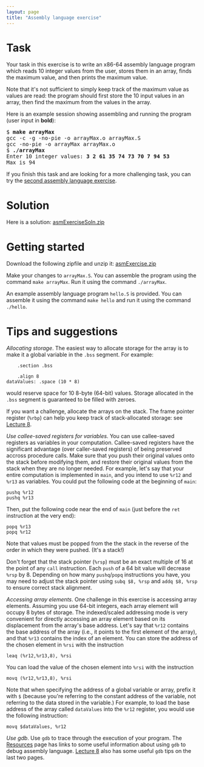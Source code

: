 ```yaml
---
layout: page
title: "Assembly language exercise"
---
```


# Task

Your task in this exercise is to write an x86-64 assembly language program
which reads 10 integer values from the user, stores them in an array,
finds the maximum value, and then prints the maximum value.

Note that it's not sufficient to simply keep track of the maximum value
as values are read: the program should first store the 10 input values
in an array, then find the maximum from the values in the array.

Here is an example session showing assembling and running the program
(user input in **bold**):

<div class="highlighter-rouge"><pre>
$ <b>make arrayMax</b>
gcc -c -g -no-pie -o arrayMax.o arrayMax.S
gcc -no-pie -o arrayMax arrayMax.o
$ <b>./arrayMax</b>
Enter 10 integer values: <b>3 2 61 35 74 73 70 7 94 53</b>
Max is 94
</pre></div>

If you finish this task and are looking for a more challenging task,
you can try the [second assembly language exercise](/resources/assembly2).

# Solution

Here is a solution: [asmExerciseSoln.zip](asmExerciseSoln.zip)

# Getting started

Download the following zipfile and unzip it: [asmExercise.zip](asmExercise.zip)

Make your changes to `arrayMax.S`.  You can assemble the program using the
command `make arrayMax`.  Run it using the command `./arrayMax`.

An example assembly language program `hello.S` is provided.  You can assemble
it using the command `make hello` and run it using the command `./hello`.

# Tips and suggestions

*Allocating storage*. The easiest way to allocate storage for the array is to make it a global variable in the `.bss` segment.  For example:

```
	.section .bss

	.align 8
dataValues: .space (10 * 8)
```

would reserve space for 10 8-byte (64-bit) values.  Storage allocated in the `.bss` segment is guaranteed to be filled with zeroes.

If you want a challenge, allocate the arrays on the stack.  The frame pointer register (`%rbp`) can help you keep track of stack-allocated storage: see [Lecture 8](/lectures/lecture08-public.pdf).

*Use callee-saved registers for variables.* You can use callee-saved registers as variables in your computation.  Callee-saved registers have the significant advantage (over caller-saved registers) of being preserved accross procedure calls.  Make sure that you push their original values onto the stack before modifying them, and restore their original values from the stack when they are no longer needed.  For example, let's say that your entire computation is implemented in `main`, and you intend to use `%r12` and `%r13` as variables.  You could put the following code at the beginning of `main`:

```
pushq %r12
pushq %r13
```

Then, put the following code near the end of `main` (just before the `ret` instruction at the very end):

```
popq %r13
popq %r12
```

Note that values must be popped from the the stack in the reverse of the order in which they were pushed. (It's a stack!)

Don't forget that the stack pointer (`%rsp`) must be an exact multiple of 16 at the point of any `call` instruction.  Each `push` of a 64 bit value will decrease `%rsp` by 8.  Depending on how many `pushq`/`popq` instructions you have, you may need to adjust the stack pointer using `subq $8, %rsp` and `addq $8, %rsp` to ensure correct stack alignment.

*Accessing array elements*. One challenge in this exercise is accessing array elements.  Assuming you use 64-bit integers, each array element will occupy 8 bytes of storage.  The indexed/scaled addressing mode is very convenient for directly accessing an array element based on its displacement from the array's base address.  Let's say that `%r12` contains the base address of the array (i.e., it points to the first element of the array), and that `%r13` contains the index of an element.  You can store the address of the chosen element in `%rsi` with the instruction

```
leaq (%r12,%r13,8), %rsi
```

You can load the value of the chosen element into `%rsi` with the instruction

```
movq (%r12,%r13,8), %rsi
```

Note that when specifying the address of a global variable or array, prefix it with `$` (because you're referring to the constant address of the variable, not referring to the data stored in the variable.)  For example, to load the base address of the array called `dataValues` into the `%r12` register, you would use the following instruction:

```
movq $dataValues, %r12
```

*Use gdb*. Use `gdb` to trace through the execution of your program.  The [Resources](/resources) page has links to some useful information about using `gdb` to debug assembly language.  [Lecture 8](/lectures/lecture08-public.pdf) also has some useful `gdb` tips on the last two pages.
